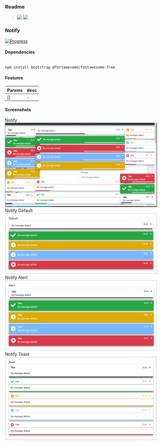 ### Readme

> [![](https://img.shields.io/badge/Main-readme‌‌‌‌‌‌‌-white)](../../../readme.desc.md)
> [![](https://img.shields.io/badge/usage‌‌‌‌‌‌‌-orange)](usage.md)

### Notify
[![Progress](https://img.shields.io/badge/Demo-✔✔✔✔☐‌‌‌‌‌‌‌-blue)](https://krsln.github.io/NgLootBox/LootBox/Notify)

#### Dependencies
```scss   
```
```
npm install bootstrap @fortawesome/fontawesome-free 
```

#### Features
Params | desc
 --- | ---  
[] | -

#### Screenshots
Notify  
![](Screenshots/Notify.png "Notify")  
Notify Default  
![](Screenshots/Notify-Default.png "Notify Default")  
Notify Alert  
![](Screenshots/Notify-Alert.png "Notify Alert")  
Notify Toast  
![](Screenshots/Notify-Toast.png "Notify Toast")  
